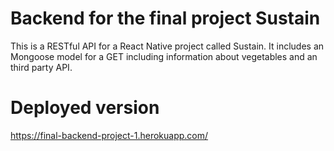 # Backend for the final project Sustain

This is a RESTful API for a React Native project called Sustain. It includes an Mongoose model for a GET including information about vegetables and an third party API.

# Deployed version
https://final-backend-project-1.herokuapp.com/

